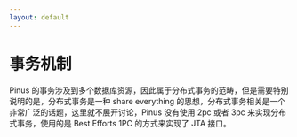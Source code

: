 ```yaml
---
layout: default
---
```


# 事务机制

Pinus 的事务涉及到多个数据库资源，因此属于分布式事务的范畴，但是需要特别说明的是，分布式事务是一种 share everything 的思想，分布式事务相关是一个非常广泛的话题，这里就不展开讨论，Pinus 没有使用 2pc 或者 3pc 来实现分布式事务，使用的是 Best Efforts 1PC 的方式来实现了 JTA 接口。
